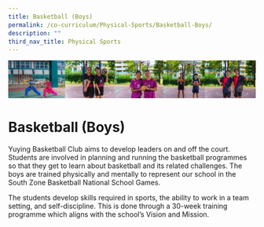 ```yaml
---
title: Basketball (Boys)
permalink: /co-curriculum/Physical-Sports/Basketball-Boys/
description: ""
third_nav_title: Physical Sports
---
```

![cca-sport](/images/CCA/Collage-sport.jpg)

Basketball (Boys)
=================


Yuying Basketball Club aims to develop leaders on and off the court. Students are involved in planning and running the basketball programmes so that they get to learn about basketball and its related challenges. The boys are trained physically and mentally to represent our school in the South Zone Basketball National School Games.

The students develop skills required in sports, the ability to work in a team setting, and self-discipline. This is done through a 30-week training programme which aligns with the school’s Vision and Mission.